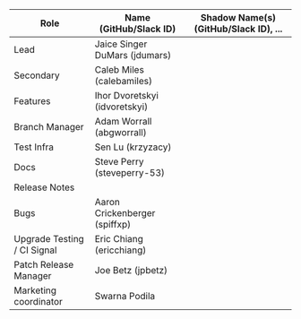 |  **Role** | **Name** (**GitHub/Slack ID**)  | **Shadow Name(s) (GitHub/Slack ID), ...**
|  ------ | ------ | ------ |
|  Lead | Jaice Singer DuMars (jdumars) | |
|  Secondary | Caleb Miles (calebamiles) | |
|  Features | Ihor Dvoretskyi (idvoretskyi) | |
|  Branch Manager | Adam Worrall (abgworrall) | |
|  Test Infra | Sen Lu (krzyzacy) | | |
|  Docs | Steve Perry (steveperry-53) | |
|  Release Notes | | |
|  Bugs | Aaron Crickenberger (spiffxp) | | |
|  Upgrade Testing / CI Signal| Eric Chiang (ericchiang) | | |
|  Patch Release Manager | Joe Betz (jpbetz) | |
|  Marketing coordinator | Swarna Podila | |
